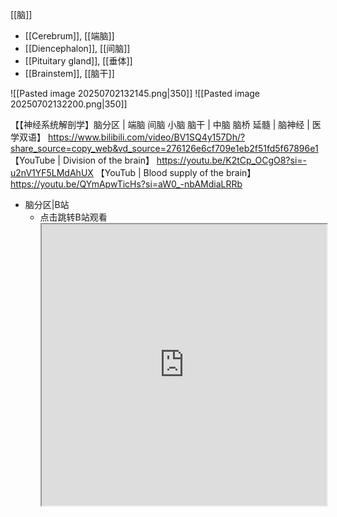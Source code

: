 [[脑]]
- [[Cerebrum]], [[端脑]]
- [[Diencephalon]], [[间脑]]
- [[Pituitary gland]], [[垂体]]
- [[Brainstem]], [[脑干]]

![[Pasted image 20250702132145.png|350]]
![[Pasted image 20250702132200.png|350]]

【【神经系统解剖学】脑分区 | 端脑 间脑 小脑 脑干 | 中脑 脑桥 延髓 | 脑神经 | 医学双语】 https://www.bilibili.com/video/BV1SQ4y157Dh/?share_source=copy_web&vd_source=276126e6cf709e1eb2f51fd5f67896e1
【YouTube | Division of the brain】 https://youtu.be/K2tCp_OCgO8?si=-u2nV1YF5LMdAhUX
【YouTub | Blood supply of the brain】 https://youtu.be/QYmApwTicHs?si=aW0_-nbAMdiaLRRb

- 脑分区|B站
	- 点击跳转B站观看<iframe
	src="https://www.bilibili.com/video/BV1SQ4y157Dh/?share_source=copy_web&vd_source=276126e6cf709e1eb2f51fd5f67896e1"
	width=100%
	height=450px>脑分区</iframe>